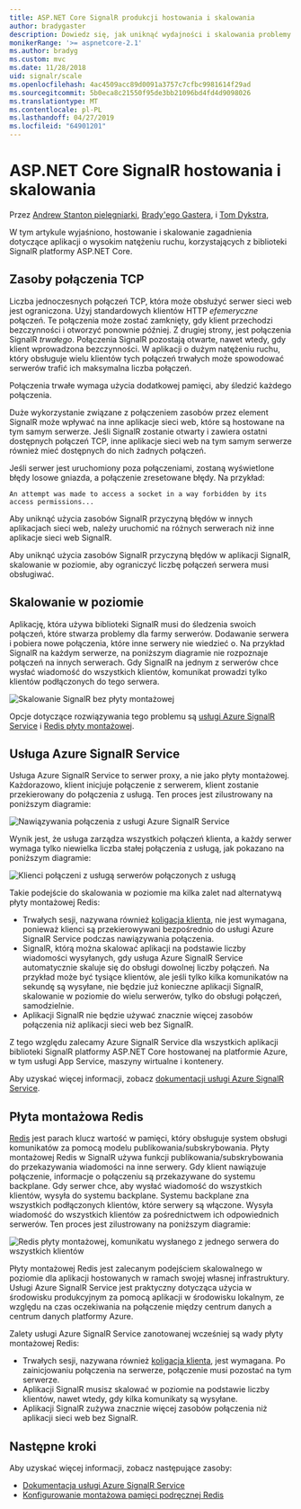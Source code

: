 ```yaml
---
title: ASP.NET Core SignalR produkcji hostowania i skalowania
author: bradygaster
description: Dowiedz się, jak uniknąć wydajności i skalowania problemy w aplikacjach korzystających z biblioteki SignalR platformy ASP.NET Core.
monikerRange: '>= aspnetcore-2.1'
ms.author: bradyg
ms.custom: mvc
ms.date: 11/28/2018
uid: signalr/scale
ms.openlocfilehash: 4ac4509acc89d0091a3757c7cfbc9981614f29ad
ms.sourcegitcommit: 5b0eca8c21550f95de3bb21096bd4fd4d9098026
ms.translationtype: MT
ms.contentlocale: pl-PL
ms.lasthandoff: 04/27/2019
ms.locfileid: "64901201"
---
```

# <a name="aspnet-core-signalr-hosting-and-scaling"></a>ASP.NET Core SignalR hostowania i skalowania

Przez [Andrew Stanton pielęgniarki](https://twitter.com/anurse), [Brady'ego Gastera](https://twitter.com/bradygaster), i [Tom Dykstra](https://github.com/tdykstra),

W tym artykule wyjaśniono, hostowanie i skalowanie zagadnienia dotyczące aplikacji o wysokim natężeniu ruchu, korzystających z biblioteki SignalR platformy ASP.NET Core.

## <a name="tcp-connection-resources"></a>Zasoby połączenia TCP

Liczba jednoczesnych połączeń TCP, która może obsłużyć serwer sieci web jest ograniczona. Użyj standardowych klientów HTTP *efemeryczne* połączeń. Te połączenia może zostać zamknięty, gdy klient przechodzi bezczynności i otworzyć ponownie później. Z drugiej strony, jest połączenia SignalR *trwałego*. Połączenia SignalR pozostają otwarte, nawet wtedy, gdy klient wprowadzona bezczynności. W aplikacji o dużym natężeniu ruchu, który obsługuje wielu klientów tych połączeń trwałych może spowodować serwerów trafić ich maksymalna liczba połączeń.

Połączenia trwałe wymaga użycia dodatkowej pamięci, aby śledzić każdego połączenia.

Duże wykorzystanie związane z połączeniem zasobów przez element SignalR może wpływać na inne aplikacje sieci web, które są hostowane na tym samym serwerze. Jeśli SignalR zostanie otwarty i zawiera ostatni dostępnych połączeń TCP, inne aplikacje sieci web na tym samym serwerze również mieć dostępnych do nich żadnych połączeń.

Jeśli serwer jest uruchomiony poza połączeniami, zostaną wyświetlone błędy losowe gniazda, a połączenie zresetowane błędy. Na przykład:

```
An attempt was made to access a socket in a way forbidden by its access permissions...
```

Aby uniknąć użycia zasobów SignalR przyczyną błędów w innych aplikacjach sieci web, należy uruchomić na różnych serwerach niż inne aplikacje sieci web SignalR.

Aby uniknąć użycia zasobów SignalR przyczyną błędów w aplikacji SignalR, skalowanie w poziomie, aby ograniczyć liczbę połączeń serwera musi obsługiwać.

## <a name="scale-out"></a>Skalowanie w poziomie

Aplikację, która używa biblioteki SignalR musi do śledzenia swoich połączeń, które stwarza problemy dla farmy serwerów. Dodawanie serwera i pobiera nowe połączenia, które inne serwery nie wiedzieć o. Na przykład SignalR na każdym serwerze, na poniższym diagramie nie rozpoznaje połączeń na innych serwerach. Gdy SignalR na jednym z serwerów chce wysłać wiadomość do wszystkich klientów, komunikat prowadzi tylko klientów podłączonych do tego serwera.

![Skalowanie SignalR bez płyty montażowej](scale/_static/scale-no-backplane.png)

Opcje dotyczące rozwiązywania tego problemu są [usługi Azure SignalR Service](#azure-signalr-service) i [Redis płyty montażowej](#redis-backplane).

## <a name="azure-signalr-service"></a>Usługa Azure SignalR Service

Usługa Azure SignalR Service to serwer proxy, a nie jako płyty montażowej. Każdorazowo, klient inicjuje połączenie z serwerem, klient zostanie przekierowany do połączenia z usługą. Ten proces jest zilustrowany na poniższym diagramie:

![Nawiązywania połączenia z usługi Azure SignalR Service](scale/_static/azure-signalr-service-one-connection.png)

Wynik jest, że usługa zarządza wszystkich połączeń klienta, a każdy serwer wymaga tylko niewielka liczba stałej połączenia z usługą, jak pokazano na poniższym diagramie:

![Klienci połączeni z usługą serwerów połączonych z usługą](scale/_static/azure-signalr-service-multiple-connections.png)

Takie podejście do skalowania w poziomie ma kilka zalet nad alternatywą płyty montażowej Redis:

* Trwałych sesji, nazywana również [koligacja klienta](/iis/extensions/configuring-application-request-routing-arr/http-load-balancing-using-application-request-routing#step-3---configure-client-affinity), nie jest wymagana, ponieważ klienci są przekierowywani bezpośrednio do usługi Azure SignalR Service podczas nawiązywania połączenia.
* SignalR, którą można skalować aplikacji na podstawie liczby wiadomości wysyłanych, gdy usługa Azure SignalR Service automatycznie skaluje się do obsługi dowolnej liczby połączeń. Na przykład może być tysiące klientów, ale jeśli tylko kilka komunikatów na sekundę są wysyłane, nie będzie już konieczne aplikacji SignalR, skalowanie w poziomie do wielu serwerów, tylko do obsługi połączeń, samodzielnie.
* Aplikacji SignalR nie będzie używać znacznie więcej zasobów połączenia niż aplikacji sieci web bez SignalR.

Z tego względu zalecamy Azure SignalR Service dla wszystkich aplikacji biblioteki SignalR platformy ASP.NET Core hostowanej na platformie Azure, w tym usługi App Service, maszyny wirtualne i kontenery.

Aby uzyskać więcej informacji, zobacz [dokumentacji usługi Azure SignalR Service](/azure/azure-signalr/signalr-overview).

## <a name="redis-backplane"></a>Płyta montażowa Redis

[Redis](https://redis.io/) jest parach klucz wartość w pamięci, który obsługuje system obsługi komunikatów za pomocą modelu publikowania/subskrybowania. Płyty montażowej Redis w SignalR używa funkcji publikowania/subskrybowania do przekazywania wiadomości na inne serwery. Gdy klient nawiązuje połączenie, informacje o połączeniu są przekazywane do systemu backplane. Gdy serwer chce, aby wysłać wiadomość do wszystkich klientów, wysyła do systemu backplane. Systemu backplane zna wszystkich podłączonych klientów, które serwery są włączone. Wysyła wiadomość do wszystkich klientów za pośrednictwem ich odpowiednich serwerów. Ten proces jest zilustrowany na poniższym diagramie:

![Redis płyty montażowej, komunikatu wysłanego z jednego serwera do wszystkich klientów](scale/_static/redis-backplane.png)

Płyty montażowej Redis jest zalecanym podejściem skalowalnego w poziomie dla aplikacji hostowanych w ramach swojej własnej infrastruktury. Usługi Azure SignalR Service jest praktyczny dotycząca użycia w środowisku produkcyjnym za pomocą aplikacji w środowisku lokalnym, ze względu na czas oczekiwania na połączenie między centrum danych a centrum danych platformy Azure.

Zalety usługi Azure SignalR Service zanotowanej wcześniej są wady płyty montażowej Redis:

* Trwałych sesji, nazywana również [koligacja klienta](/iis/extensions/configuring-application-request-routing-arr/http-load-balancing-using-application-request-routing#step-3---configure-client-affinity), jest wymagana. Po zainicjowaniu połączenia na serwerze, połączenie musi pozostać na tym serwerze.
* Aplikacji SignalR musisz skalować w poziomie na podstawie liczby klientów, nawet wtedy, gdy kilka komunikaty są wysyłane.
* Aplikacji SignalR zużywa znacznie więcej zasobów połączenia niż aplikacji sieci web bez SignalR.

## <a name="next-steps"></a>Następne kroki

Aby uzyskać więcej informacji, zobacz następujące zasoby:

* [Dokumentacja usługi Azure SignalR Service](/azure/azure-signalr/signalr-overview)
* [Konfigurowanie montażowa pamięci podręcznej Redis](xref:signalr/redis-backplane)
